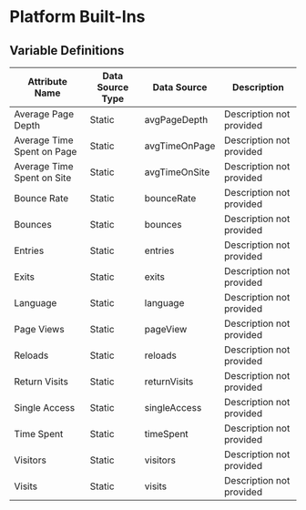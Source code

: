# Platform Built-Ins

### 

## Variable Definitions

| Attribute Name|Data Source Type|Data Source|Description|
| --- | --- | --- | --- |
|Average Page Depth|Static|avgPageDepth|Description not provided|
|Average Time Spent on Page|Static|avgTimeOnPage|Description not provided|
|Average Time Spent on Site|Static|avgTimeOnSite|Description not provided|
|Bounce Rate|Static|bounceRate|Description not provided|
|Bounces|Static|bounces|Description not provided|
|Entries|Static|entries|Description not provided|
|Exits|Static|exits|Description not provided|
|Language|Static|language|Description not provided|
|Page Views|Static|pageView|Description not provided|
|Reloads|Static|reloads|Description not provided|
|Return Visits|Static|returnVisits|Description not provided|
|Single Access|Static|singleAccess|Description not provided|
|Time Spent|Static|timeSpent|Description not provided|
|Visitors|Static|visitors|Description not provided|
|Visits|Static|visits|Description not provided|



